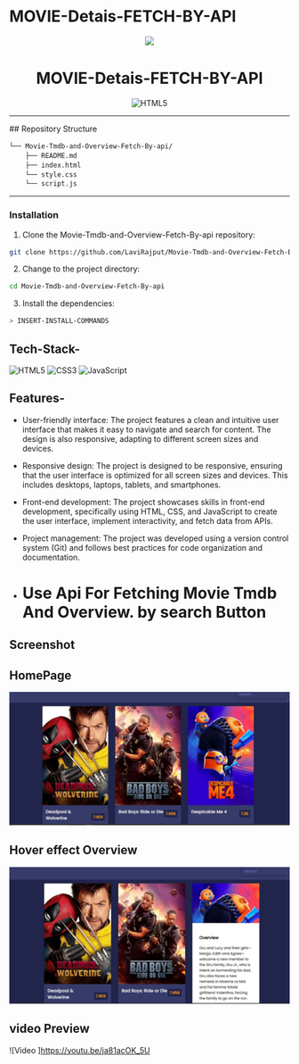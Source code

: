 # MOVIE-Detais-FETCH-BY-API
<p align="center">
  <img src="https://cdn-icons-png.flaticon.com/512/6295/6295417.png" width="100" /> </p>
  <p align="center">
    <h1 align="center">MOVIE-Detais-FETCH-BY-API</h1>
</p>

<p align="center">
	<img src="https://img.shields.io/badge/HTML5-E34F26.svg?style=flat&logo=HTML5&logoColor=white" alt="HTML5">
</p>
<hr>
##  Repository Structure

```sh
└── Movie-Tmdb-and-Overview-Fetch-By-api/
    ├── README.md
    ├── index.html
    └── style.css
    └── script.js
```

---


###  Installation

1. Clone the Movie-Tmdb-and-Overview-Fetch-By-api repository:

```sh
git clone https://github.com/LaviRajput/Movie-Tmdb-and-Overview-Fetch-By-api.git
```

2. Change to the project directory:

```sh
cd Movie-Tmdb-and-Overview-Fetch-By-api
```

3. Install the dependencies:

```sh
> INSERT-INSTALL-COMMANDS
```


## Tech-Stack-

<div align="left">
<img alt="HTML5" src="https://img.shields.io/badge/html5-%23E34F26.svg?style=for-the-badge&logo=html5&logoColor=white"/>
<img alt="CSS3" src="https://img.shields.io/badge/css3-%231572B6.svg?style=for-the-badge&logo=css3&logoColor=white"/> 
<img alt="JavaScript" src="https://img.shields.io/badge/javascript-%23323330.svg?style=for-the-badge&logo=javascript&logoColor=%23F7DF1E"/>

</div>


## Features-

- User-friendly interface: The project features a clean and intuitive user interface that makes it easy to navigate and search for content. The design is also responsive, adapting to different screen sizes and devices.

- Responsive design: The project is designed to be responsive, ensuring that the user interface is optimized for all screen sizes and devices. This includes desktops, laptops, tablets, and smartphones.

- Front-end development: The project showcases skills in front-end development, specifically using HTML, CSS, and JavaScript to create the user interface, implement interactivity, and fetch data from APIs.

- Project management: The project was developed using a version control system (Git) and follows best practices for code organization and documentation.
- <h1>Use Api For Fetching Movie Tmdb And Overview. by search Button</h1>

## Screenshot

## HomePage
![alt text](<Home .jpg>)

## Hover effect Overview
![alt text](<Hover Overview.jpg>)

## video Preview

![Video ]https://youtu.be/ja81acOK_5U

